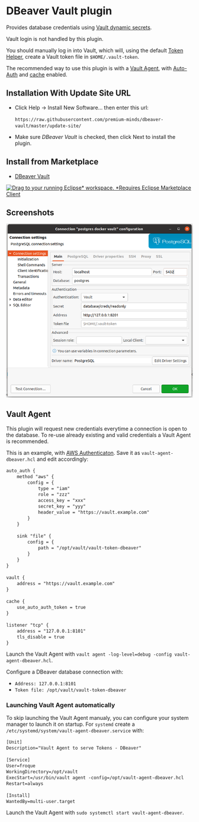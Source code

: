 # DBeaver Vault plugin

Provides database credentials using [Vault dynamic secrets](https://www.vaultproject.io/docs/secrets/databases).

Vault login is not handled by this plugin.

You should manually log in into Vault, which will, using the default [Token Helper](https://www.vaultproject.io/docs/commands/token-helper), create a Vault token file in `$HOME/.vault-token`.

The recommended way to use this plugin is with a [Vault Agent](https://www.vaultproject.io/docs/agent), with [Auto-Auth](https://www.vaultproject.io/docs/agent/autoauth) and [cache](https://www.vaultproject.io/docs/agent/caching) enabled.

## Installation With Update Site URL

 * Click Help → Install New Software... then enter this url:
 
    `https://raw.githubusercontent.com/premium-minds/dbeaver-vault/master/update-site/`
 * Make sure _DBeaver Vault_ is checked, then click Next to install the plugin.

## Install from Marketplace

 * [DBeaver Vault](https://marketplace.eclipse.org/content/dbeaver-vault)

[![Drag to your running Eclipse* workspace. *Requires Eclipse Marketplace Client](https://marketplace.eclipse.org/sites/all/themes/solstice/public/images/marketplace/btn-install.svg)](http://marketplace.eclipse.org/marketplace-client-intro?mpc_install=5497069 "Drag to your running Eclipse* workspace. *Requires Eclipse Marketplace Client")

## Screenshots

![dbeaver-vault.png](./screenshots/dbeaver-vault.png)

## Vault Agent

This plugin will request new credentials everytime a connection is open to the database. To re-use already existing and valid credentials a Vault Agent is recommended.   

This is an example, with [AWS Authenticaton](https://www.vaultproject.io/docs/auth/aws). Save it as `vault-agent-dbeaver.hcl` and edit accordingly:
```hcl
auto_auth {
    method "aws" {
        config = {
            type = "iam"
            role = "zzz"
            access_key = "xxx"
            secret_key = "yyy"
            header_value = "https://vault.example.com"
        }  
    }

    sink "file" {
        config = {
            path = "/opt/vault/vault-token-dbeaver"
        }
    }
}

vault {
    address = "https://vault.example.com"
}

cache {  
    use_auto_auth_token = true
}

listener "tcp" {
    address = "127.0.0.1:8101"
    tls_disable = true
}
```

Launch the Vault Agent with `vault agent -log-level=debug -config vault-agent-dbeaver.hcl`. 

Configure a DBeaver database connection with:
 * `Address: 127.0.0.1:8101`
 * `Token file: /opt/vault/vault-token-dbeaver`

### Launching Vault Agent automatically

To skip launching the Vault Agent manualy, you can configure your system manager to launch it on startup. For `systemd` create a `/etc/systemd/system/vault-agent-dbeaver.service` with:
```desktop
[Unit]
Description="Vault Agent to serve Tokens - DBeaver"

[Service]
User=froque
WorkingDirectory=/opt/vault
ExecStart=/usr/bin/vault agent -config=/opt/vault-agent-dbeaver.hcl
Restart=always

[Install]
WantedBy=multi-user.target
```

Launch the Vault Agent with `sudo systemctl start vault-agent-dbeaver`.
